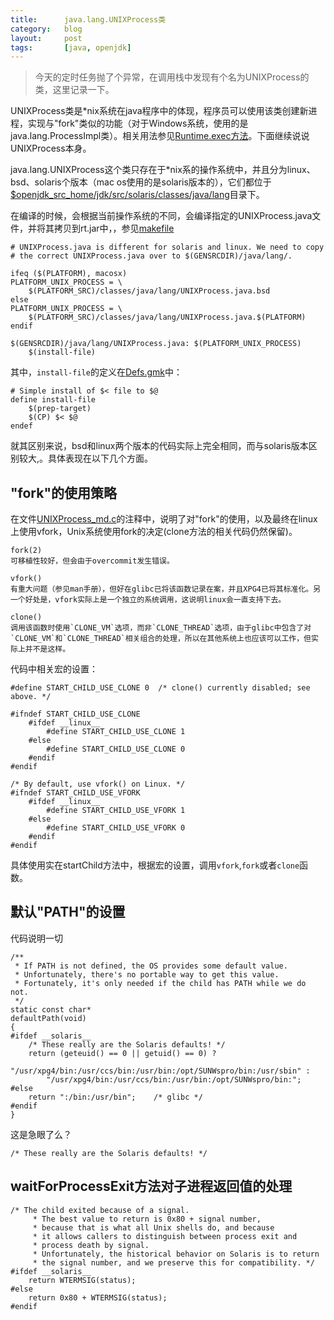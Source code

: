 ```yaml
---
title:      java.lang.UNIXProcess类
category:   blog
layout:     post
tags:       [java, openjdk]
---
```



> 今天的定时任务抛了个异常，在调用栈中发现有个名为UNIXProcess的类，这里记录一下。

UNIXProcess类是*nix系统在java程序中的体现，程序员可以使用该类创建新进程，实现与"fork"类似的功能（对于Windows系统，使用的是java.lang.ProcessImpl类）。相关用法参见[Runtime.exec方法][1]。下面继续说说UNIXProcess本身。

java.lang.UNIXProcess这个类只存在于*nix系的操作系统中，并且分为linux、bsd、solaris个版本（mac os使用的是solaris版本的），它们都位于[$openjdk_src_home/jdk/src/solaris/classes/java/lang][2]目录下。

在编译的时候，会根据当前操作系统的不同，会编译指定的UNIXProcess.java文件，并将其拷贝到rt.jar中，，参见[makefile][3]

    # UNIXProcess.java is different for solaris and linux. We need to copy
    # the correct UNIXProcess.java over to $(GENSRCDIR)/java/lang/.
    
    ifeq ($(PLATFORM), macosx)
    PLATFORM_UNIX_PROCESS = \
        $(PLATFORM_SRC)/classes/java/lang/UNIXProcess.java.bsd
    else
    PLATFORM_UNIX_PROCESS = \
        $(PLATFORM_SRC)/classes/java/lang/UNIXProcess.java.$(PLATFORM)
    endif
    
    $(GENSRCDIR)/java/lang/UNIXProcess.java: $(PLATFORM_UNIX_PROCESS)
        $(install-file)
    

其中，`install-file`的定义在[Defs.gmk][4]中：

    # Simple install of $< file to $@
    define install-file
        $(prep-target)
        $(CP) $< $@
    endef
    

就其区别来说，bsd和linux两个版本的代码实际上完全相同，而与solaris版本区别较大,。具体表现在以下几个方面。

## "fork"的使用策略

在文件[UNIXProcess_md.c][5]的注释中，说明了对"fork"的使用，以及最终在linux上使用vfork，Unix系统使用fork的决定(clone方法的相关代码仍然保留)。

    fork(2)
    可移植性较好，但会由于overcommit发生错误。
    
    vfork()    
    有重大问题（参见man手册），但好在glibc已将该函数记录在案，并且XPG4已将其标准化。另一个好处是，vfork实际上是一个独立的系统调用，这说明linux会一直支持下去。
    
    clone()   
    调用该函数时使用`CLONE_VM`选项，而非`CLONE_THREAD`选项，由于glibc中包含了对`CLONE_VM`和`CLONE_THREAD`相关组合的处理，所以在其他系统上也应该可以工作，但实际上并不是这样。
    

代码中相关宏的设置：

    #define START_CHILD_USE_CLONE 0  /* clone() currently disabled; see above. */
    
    #ifndef START_CHILD_USE_CLONE
        #ifdef __linux__
            #define START_CHILD_USE_CLONE 1
        #else
            #define START_CHILD_USE_CLONE 0
        #endif
    #endif
    
    /* By default, use vfork() on Linux. */
    #ifndef START_CHILD_USE_VFORK
        #ifdef __linux__
            #define START_CHILD_USE_VFORK 1
        #else
            #define START_CHILD_USE_VFORK 0
        #endif
    #endif
    
具体使用实在startChild方法中，根据宏的设置，调用`vfork`,`fork`或者`clone`函数。

## 默认"PATH"的设置

代码说明一切

    /**
     * If PATH is not defined, the OS provides some default value.
     * Unfortunately, there's no portable way to get this value.
     * Fortunately, it's only needed if the child has PATH while we do not.
     */
    static const char*
    defaultPath(void)
    {
    #ifdef __solaris__
        /* These really are the Solaris defaults! */
        return (geteuid() == 0 || getuid() == 0) ?
            "/usr/xpg4/bin:/usr/ccs/bin:/usr/bin:/opt/SUNWspro/bin:/usr/sbin" :
            "/usr/xpg4/bin:/usr/ccs/bin:/usr/bin:/opt/SUNWspro/bin:";
    #else
        return ":/bin:/usr/bin";    /* glibc */
    #endif
    }
    

这是急眼了么？

    /* These really are the Solaris defaults! */
    

## waitForProcessExit方法对子进程返回值的处理

    /* The child exited because of a signal.
         * The best value to return is 0x80 + signal number,
         * because that is what all Unix shells do, and because
         * it allows callers to distinguish between process exit and
         * process death by signal.
         * Unfortunately, the historical behavior on Solaris is to return
         * the signal number, and we preserve this for compatibility. */
    #ifdef __solaris__
        return WTERMSIG(status);
    #else
        return 0x80 + WTERMSIG(status);
    #endif

[1]:    http://grepcode.com/file/repository.grepcode.com/java/root/jdk/openjdk/7-b147/java/lang/Runtime.java#613
[2]:    http://hg.openjdk.java.net/jdk7u/jdk7u/jdk/file/87c6c2882d3f/src/solaris/classes/java/lang/
[3]:    http://hg.openjdk.java.net/jdk7u/jdk7u/jdk/file/87c6c2882d3f/make/java/java/Makefile
[4]:    http://hg.openjdk.java.net/jdk7u/jdk7u/jdk/file/87c6c2882d3f/make/common/Defs.gmk
[5]:    http://hg.openjdk.java.net/jdk7u/jdk7u/jdk/file/87c6c2882d3f/src/solaris/native/java/lang/UNIXProcess_md.c
